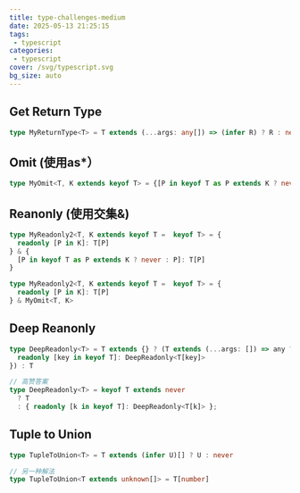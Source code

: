 ```yaml
---
title: type-challenges-medium
date: 2025-05-13 21:25:15
tags:
 - typescript
categories:
 - typescript
cover: /svg/typescript.svg
bg_size: auto
---
```


## Get Return Type
```ts
type MyReturnType<T> = T extends (...args: any[]) => (infer R) ? R : never
```

## Omit (使用as*）
```ts
type MyOmit<T, K extends keyof T> = {[P in keyof T as P extends K ? never: P] :T[P]}
```

## Reanonly (使用交集&)
```ts
type MyReadonly2<T, K extends keyof T =  keyof T> = {
  readonly [P in K]: T[P]
} & {
  [P in keyof T as P extends K ? never : P]: T[P]
}
```

```ts
type MyReadonly2<T, K extends keyof T =  keyof T> = {
  readonly [P in K]: T[P]
} & MyOmit<T, K>
```

## Deep Reanonly
```ts
type DeepReadonly<T> = T extends {} ? (T extends (...args: []) => any ? T : {
  readonly [key in keyof T]: DeepReadonly<T[key]>
}) : T
```

```ts
// 高赞答案
type DeepReadonly<T> = keyof T extends never
  ? T
  : { readonly [k in keyof T]: DeepReadonly<T[k]> };
```

## Tuple to Union
```ts
type TupleToUnion<T> = T extends (infer U)[] ? U : never
```

```ts
// 另一种解法
type TupleToUnion<T extends unknown[]> = T[number]
```
